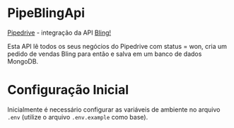 # PipeBlingApi
[Pipedrive](https://www.pipedrive.com/) - integração da API [Bling!](https://www.bling.com.br/)

Esta API lê todos os seus negócios do Pipedrive com status = won, cria um pedido de vendas Bling para então e salva em um banco de dados MongoDB.

# Configuração Inicial

Inicialmente é necessário configurar as variáveis de ambiente no arquivo `.env` (utilize o arquivo `.env.example` como base).


